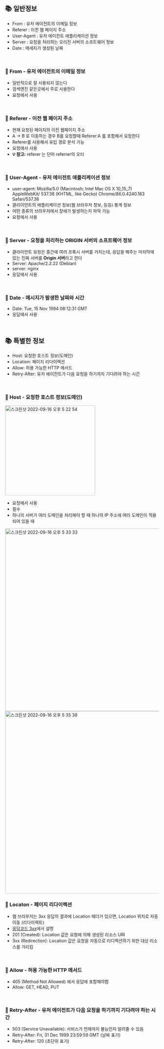 ## 📚 일반정보
- From : 유저 에이전트의 이메일 정보
- Referer : 이전 웹 페이지 주소
- User-Agent : 유저 에이전트 애플리케이션 정보
- Server : 요청을 처리하는 오리진 서버의 소프트웨어 정보
- Date : 메세지가 생성된 날짜

<br>

### 📌 From - 유저 에이전트의 이메일 정보
- 일반적으로 잘 사용되지 않는다
- 검색엔진 같은곳에서 주로 사용한다
- 요청에서 사용

<br>

### 📌 Referer - 이전 웹 페이지 주소
- 현재 요청된 페이지의 이전 웹페이지 주소
- A → B 로 이동하는 경우 B를 요청할때 Referer:A 를 포함해서 요청한다
- Referer를 사용해서 유입 경로 분석 가능
- 요청에서 사용
- **💡 참고:** referer 는 단어 referrer의 오타

<br>

### 📌 User-Agent - 유저 에이전트 애플리케이션 정보
- user-agent: Mozilla/5.0 (Macintosh; Intel Mac OS X 10_15_7) AppleWebKit/ 537.36 (KHTML, like Gecko) Chrome/86.0.4240.183 Safari/537.36
- 클리이언트의 애플리케이션 정보(웹 브라우저 정보, 등등) 통계 정보
- 어떤 종류의 브라우저에서 장애가 발생하는지 파악 가능 
- 요청에서 사용

<br>

### 📌 Server - 요청을 처리하는 ORIGIN 서버의 소프트웨어 정보
- 클라이언트 요청은 중간에 여러 프록시 서버를 거치는데, 응답을 해주는 마지막에 있는 진짜 서버를 **Origin 서버**라고 한다
- Server: Apache/2.2.22 (Debian) 
- server: nginx
- 응답에서 사용

<br>

### 📌 Date - 메시지가 발생한 날짜와 시간
- Date: Tue, 15 Nov 1994 08:12:31 GMT
- 응답에서 사용

<br>

## 📚 특별한 정보

- Host: 요청한 호스트 정보(도메인)
- Location: 페이지 리다이렉션
- Allow: 허용 가능한 HTTP 메서드
- Retry-After: 유저 에이전트가 다음 요청을 하기까지 기다려야 하는 시간

<br>

###  📌 Host - 요청한 호스트 정보(도메인)

<img width="295" alt="스크린샷 2022-09-16 오후 5 22 54" src="https://user-images.githubusercontent.com/101084642/190592295-f5697549-68ba-49ea-ae55-06d02b39f460.png">

- 요청에서 사용
- 필수
- 하나의 서버가 여러 도메인을 처리해야 할 때 하나의 IP 주소에 여러 도메인이 적용되어 있을 때

<img width="599" alt="스크린샷 2022-09-16 오후 5 33 33" src="https://user-images.githubusercontent.com/101084642/190594479-645797b3-1e74-4855-b0f4-70722909844a.png">

<img width="598" alt="스크린샷 2022-09-16 오후 5 35 38" src="https://user-images.githubusercontent.com/101084642/190594876-4b702e18-bba0-4dc9-b9fd-3fac58a80613.png">

<br>

###  📌 Locaton - 페이지 리다이렉션
- 웹 브라우저는 3xx 응답의 결과에 Location 헤더가 있으면, Location 위치로 자동 이동 (리다이렉트)
- [응답코드 3xx](https://github.com/sungyoungk/TIL/blob/master/cs/HTTP/HTTP%EC%83%81%ED%83%9C.md#-3xx---%EB%A6%AC%EB%8B%A4%EC%9D%B4%EB%A0%89%ED%8A%B8)에서 설명
- 201 (Created): Location 값은 요청에 의해 생성된 리소스 URI
- 3xx (Redirection): Location 값은 요청을 자동으로 리디렉션하기 위한 대상 리소스를 가리킴


<br>

###  📌 Allow - 허용 가능한 HTTP 메서드
- 405 (Method Not Allowed) 에서 응답에 포함해야함 
- Allow: GET, HEAD, PUT

<br>

###  📌 Retry-After - 유저 에이전트가 다음 요청을 하기까지 기다려야 하는 시간

- 503 (Service Unavailable): 서비스가 언제까지 불능인지 알려줄 수 있음 
- Retry-After: Fri, 31 Dec 1999 23:59:59 GMT (날짜 표기) 
- Retry-After: 120 (초단위 표기)


